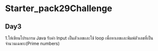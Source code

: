 # Starter_pack29Challenge
## Day3
1.ให้เขียนโปรแกรม Java รับค่า Input เป็นตัวเลขเเละใช้ loop เพื่อหาเลขเเละพิมพ์ตัวเลขที่เป็นจำนวนเฉพาะ(Prime numbers) 


